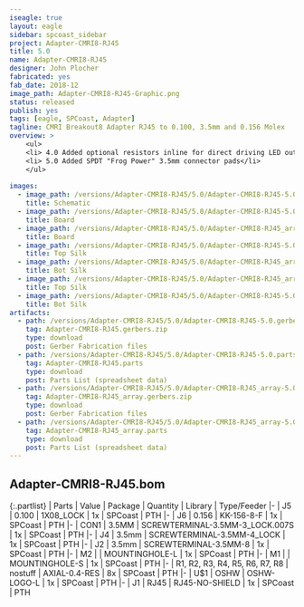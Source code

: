 ```yaml
---
iseagle: true
layout: eagle
sidebar: spcoast_sidebar
project: Adapter-CMRI8-RJ45
title: 5.0
name: Adapter-CMRI8-RJ45
designer: John Plocher
fabricated: yes
fab_date: 2018-12
image_path: Adapter-CMRI8-RJ45-Graphic.png
status: released
publish: yes
tags: [eagle, SPCoast, Adapter]
tagline: CMRI Breakout8 Adapter RJ45 to 0.100, 3.5mm and 0.156 Molex
overview: >
    <ul>
    <li> 4.0 Added optional resistors inline for direct driving LED outputs with a default (cuttable) link for use as inputs... </li>
    <li> 5.0 Added SPDT "Frog Power" 3.5mm connector pads</li>
    </ul>
    
images:
  - image_path: /versions/Adapter-CMRI8-RJ45/5.0/Adapter-CMRI8-RJ45-5.0.sch.png
    title: Schematic
  - image_path: /versions/Adapter-CMRI8-RJ45/5.0/Adapter-CMRI8-RJ45-5.0.brd.png
    title: Board
  - image_path: /versions/Adapter-CMRI8-RJ45/5.0/Adapter-CMRI8-RJ45_array-5.0.brd.png
    title: Board
  - image_path: /versions/Adapter-CMRI8-RJ45/5.0/Adapter-CMRI8-RJ45-5.0.top.brd.png
    title: Top Silk
  - image_path: /versions/Adapter-CMRI8-RJ45/5.0/Adapter-CMRI8-RJ45_array-5.0.bot.brd.png
    title: Bot Silk
  - image_path: /versions/Adapter-CMRI8-RJ45/5.0/Adapter-CMRI8-RJ45_array-5.0.top.brd.png
    title: Top Silk
  - image_path: /versions/Adapter-CMRI8-RJ45/5.0/Adapter-CMRI8-RJ45-5.0.bot.brd.png
    title: Bot Silk
artifacts:
  - path: /versions/Adapter-CMRI8-RJ45/5.0/Adapter-CMRI8-RJ45-5.0.gerbers.zip
    tag: Adapter-CMRI8-RJ45.gerbers.zip
    type: download
    post: Gerber Fabrication files
  - path: /versions/Adapter-CMRI8-RJ45/5.0/Adapter-CMRI8-RJ45-5.0.parts.csv
    tag: Adapter-CMRI8-RJ45.parts
    type: download
    post: Parts List (spreadsheet data)
  - path: /versions/Adapter-CMRI8-RJ45/5.0/Adapter-CMRI8-RJ45_array-5.0.gerbers.zip
    tag: Adapter-CMRI8-RJ45_array.gerbers.zip
    type: download
    post: Gerber Fabrication files
  - path: /versions/Adapter-CMRI8-RJ45/5.0/Adapter-CMRI8-RJ45_array-5.0.parts.csv
    tag: Adapter-CMRI8-RJ45_array.parts
    type: download
    post: Parts List (spreadsheet data)
---
```


## Adapter-CMRI8-RJ45.bom

{:.partlist}
| Parts | Value | Package | Quantity | Library | Type/Feeder
|-
| J5 | 0.100 | 1X08_LOCK | 1x | SPCoast | PTH
|-
| J6 | 0.156 | KK-156-8-F | 1x | SPCoast | PTH
|-
| CON1 | 3.5MM | SCREWTERMINAL-3.5MM-3_LOCK.007S | 1x | SPCoast | PTH
|-
| J4 | 3.5mm | SCREWTERMINAL-3.5MM-4_LOCK | 1x | SPCoast | PTH
|-
| J2 | 3.5mm | SCREWTERMINAL-3.5MM-8 | 1x | SPCoast | PTH
|-
| M2 |  | MOUNTINGHOLE-L | 1x | SPCoast | PTH
|-
| M1 |  | MOUNTINGHOLE-S | 1x | SPCoast | PTH
|-
| R1, R2, R3, R4, R5, R6, R7, R8 | nostuff | AXIAL-0.4-RES | 8x | SPCoast | PTH
|-
| U$1 | OSHW | OSHW-LOGO-L | 1x | SPCoast | PTH
|-
| J1 | RJ45 | RJ45-NO-SHIELD | 1x | SPCoast | PTH
